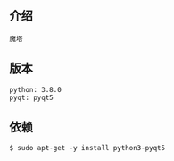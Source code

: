 ## 介绍

```
魔塔
```

## 版本
```
python: 3.8.0
pyqt: pyqt5   
```

## 依赖
```
$ sudo apt-get -y install python3-pyqt5
```
